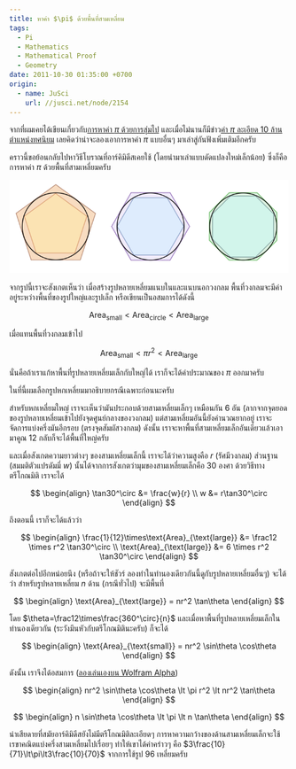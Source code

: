```yaml
---
title: หาค่า $\pi$ ด้วยพื้นที่สามเหลี่ยม
tags:
  - Pi
  - Mathematics
  - Mathematical Proof
  - Geometry
date: 2011-10-30 01:35:00 +0700
origin:
  - name: JuSci
    url: //jusci.net/node/2154
---
```


จากที่ผมเคยได้เขียนเกี่ยวกับ[การหาค่า $\pi$ ด้วยการสุ่มไป][prev post] และเมื่อไม่นานก็มีข่าว[ค่า $\pi$ ละเอียด 10 ล้านตำแหน่งทศนิยม][pi 10 million digits] เลยคิดว่าน่าจะลองเอาการหาค่า $\pi$ แบบอื่นๆ มาเล่าสู่กันฟังเพิ่มเติมอีกครับ

คราวนี้ขอย้อนกลับไปหาวิธีโบราณที่อาร์คิมิดีสเคยใช้ (โดยนำมาเล่าแบบดัดแปลงใหม่เล็กน้อย) ซึ่งก็คือการหาค่า $\pi$ ด้วยพื้นที่สามเหลี่ยมครับ

![](/images/math/archimedes-pi.png)

จากรูปนี้เราจะสังเกตเห็นว่า เมื่อสร้างรูปหลายเหลี่ยมแนบในและแนบนอกวงกลม พื้นที่วงกลมจะมีค่าอยู่ระหว่างพื้นที่ของรูปใหญ่และรูปเล็ก หรือเขียนเป็นอสมการได้ดังนี้

$$
\text{Area}_{\text{small}} \lt \text{Area}_{\text{circle}} \lt \text{Area}_{\text{large}}
$$

เมื่อแทนพื้นที่วงกลมเข้าไป

$$
\text{Area}_{\text{small}} \lt \pi r^{2} \lt \text{Area}_{\text{large}}
$$

นั่นคือถ้าเราแก้หาพื้นที่รูปหลายเหลี่ยมเล็กกับใหญ่ได้ เราก็จะได้ค่าประมาณของ $\pi$ ออกมาครับ

ในที่นี้ผมเลือกรูปหกเหลี่ยมมาอธิบายกรณีเฉพาะก่อนนะครับ

สำหรับหกเหลี่ยมใหญ่ เราจะเห็นว่ามันประกอบด้วยสามเหลี่ยมเล็กๆ เหมือนกัน 6 อัน (ลากจากจุดยอดของรูปหลายเหลี่ยมเข้าไปยังจุดศูนย์กลางของวงกลม) แต่สามเหลี่ยมอันนี้ยังคำนวณยากอยู่ เราจะจัดการแบ่งครึ่งมันอีกรอบ (ตรงจุดสัมผัสวงกลม) ดังนั้น เราจะหาพื้นที่สามเหลี่ยมเล็กอันเดียวแล้วเอามาคูณ 12 กลับก็จะได้พื้นที่ใหญ่ครับ

และเมื่อสังเกตความยาวต่างๆ ของสามเหลี่ยมเล็กนี้ เราจะได้ว่าความสูงคือ $r$ (รัศมีวงกลม) ส่วนฐาน (สมมติตัวแปรดัมมี่ $w$) นั้นได้จากการสังเกตว่ามุมของสามเหลี่ยมเล็กคือ 30 องศา ด้วยวิธีทางตรีโกณมิติ เราจะได้

$$ \begin{align}
\tan30^\circ &= \frac{w}{r} \\
           w &= r\tan30^\circ
\end{align} $$

ถึงตอนนี้ เราก็จะได้แล้วว่า

$$ \begin{align}
\frac{1}{12}\times\text{Area}_{\text{large}} &= \frac12 \times r^2 \tan30^\circ \\
                  \text{Area}_{\text{large}} &= 6 \times r^2 \tan30^\circ
\end{align} $$

สังเกตต่อไปอีกหน่อยนึง (หรือถ้าจะให้ชัวร์ ลองทำในทำนองเดียวกันนี้ดูกับรูปหลายเหลี่ยมอื่นๆ) จะได้ว่า สำหรับรูปหลายเหลี่ยม $n$ ด้าน (กรณีทั่วไป) จะมีพื้นที่

$$ \begin{align}
\text{Area}_{\text{large}} = nr^2 \tan\theta
\end{align} $$

โดย $\theta=\frac12\times\frac{360^\circ}{n}$ และเมื่อหาพื้นที่รูปหลายเหลี่ยมเล็กในทำนองเดียวกัน (ระวังมึนหัวกับตรีโกณมิตินะครับ) ก็จะได้

$$ \begin{align}
\text{Area}_{\text{small}} = nr^2 \sin\theta \cos\theta
\end{align} $$

ดังนั้น เราจึงได้อสมการ ([ลองเล่นเองบน Wolfram Alpha][interactive wolfram alpha])

$$ \begin{align}
nr^2 \sin\theta \cos\theta \lt \pi r^2 \lt nr^2 \tan\theta
\end{align} $$

$$ \begin{align}
n \sin\theta \cos\theta \lt \pi \lt n \tan\theta
\end{align} $$

น่าเสียดายที่สมัยอาร์คิมิดีสยังไม่มีตรีโกณมิติละเอียดๆ การหาความกว้างของด้านสามเหลี่ยมเล็กจะใช้เรขาคณิตแบ่งครึ่งสามเหลี่ยมไปเรื่อยๆ ทำให้เขาได้ค่าคร่าวๆ คือ $3\frac{10}{71}\lt\pi\lt3\frac{10}{70}$ จากการใช้รูป 96 เหลี่ยมครับ


[prev post]: /2011/06/11/pi-by-random.html

[pi 10 million digits]: //jusci.net/node/2129
[interactive wolfram alpha]: //www.wolframalpha.com/input/?i=n+sin(t)cos(t),+n+tan(t);+t%3D+pi%2Fn,+n+%3D+96
